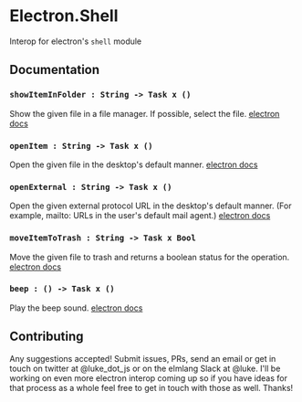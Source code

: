 # Electron.Shell

Interop for electron's `shell` module

## Documentation

### `showItemInFolder : String -> Task x ()`
Show the given file in a file manager. If possible, select the file.
[electron docs](https://github.com/atom/electron/blob/master/docs/api/shell.md#shellshowiteminfolderfullpath)

### `openItem : String -> Task x ()`
Open the given file in the desktop's default manner.
[electron docs](https://github.com/atom/electron/blob/master/docs/api/shell.md#shellopenitemfullpath)

### `openExternal : String -> Task x ()`
Open the given external protocol URL in the desktop's default manner. (For
example, mailto: URLs in the user's default mail agent.)
[electron docs](https://github.com/atom/electron/blob/master/docs/api/shell.md#shellopenexternalurl)

### `moveItemToTrash : String -> Task x Bool`
Move the given file to trash and returns a boolean status for the operation.
[electron docs](https://github.com/atom/electron/blob/master/docs/api/shell.md#shellmoveitemtotrashfullpath)

### `beep : () -> Task x ()`
Play the beep sound.
[electron docs](https://github.com/atom/electron/blob/master/docs/api/shell.md#shellbeep)

## Contributing

Any suggestions accepted! Submit issues, PRs, send an email or get in touch on twitter at @luke_dot_js or on the elmlang Slack at @luke. I'll be working on even more electron interop coming up so if you have ideas for that process as a whole feel free to get in touch with those as well. Thanks!
